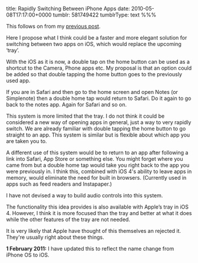 title: Rapidly Switching Between iPhone Apps
date: 2010-05-08T17:17:00+0000
tumblr: 581749422
tumblrType: text
%%%

This follows on from my [previous post](/post/581667361).

Here I propose what I think could be a faster and more elegant solution for switching between two apps on iOS, which would replace the upcoming ‘tray’.

With the iOS as it is now, a double tap on the home button can be used as a shortcut to the Camera, Phone apps etc. My proposal is that an option could be added so that double tapping the home button goes to the previously used app.

If you are in Safari and then go to the home screen and open Notes (or Simplenote) then a double home tap would return to Safari. Do it again to go back to the notes app. Again for Safari and so on.

This system is more limited that the tray. I do not think it could be considered a new way of opening apps in general, just a way to very rapidly switch. We are already familiar with double tapping the home button to go straight to an app. This system is similar but is flexible about which app you are taken you to.

A different use of this system would be to return to an app after following a link into Safari, App Store or something else. You might forget where you came from but a double home tap would take you right back to the app you were previously in. I think this, combined with iOS 4's ability to leave apps in memory, would eliminate the need for built in browsers. (Currently used in apps such as feed readers and Instapaper.)

I have not devised a way to build audio controls into this system.

The functionality this idea provides is also available with Apple’s tray in iOS 4. However, I think it is more focused than the tray and better at what it does while the other features of the tray are not needed.

It is very likely that Apple have thought of this themselves an rejected it. They're usually right about these things.

**1 February 2011:** I have updated this to reflect the name change from iPhone OS to iOS.
